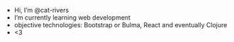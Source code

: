 -  Hi, I’m @cat-rivers
-  I’m currently learning web development 
-  objective technologies: Bootstrap or Bulma, React and 
eventually Clojure
-  <3

